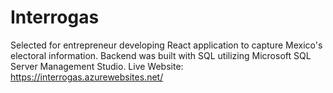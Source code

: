# Interrogas
Selected for entrepreneur developing React application to capture Mexico's electoral information.
Backend was built with SQL utilizing Microsoft SQL Server Management Studio.
Live Website: https://interrogas.azurewebsites.net/

